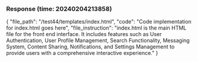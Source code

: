 ### Response (time: 20240204213858)

{
  "file_path": "/test44/templates/index.html",
  "code": "Code implementation for index.html goes here",
  "file_instruction": "index.html is the main HTML file for the front end interface. It includes features such as User Authentication, User Profile Management, Search Functionality, Messaging System, Content Sharing, Notifications, and Settings Management to provide users with a comprehensive interactive experience."
}